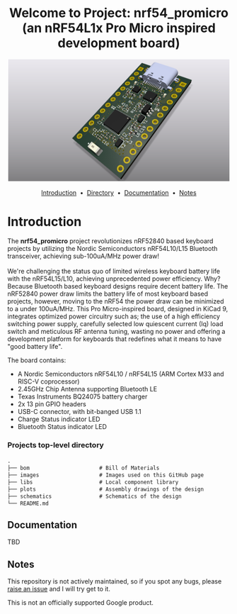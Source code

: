 <h1 align="center">Welcome to Project: nrf54_promicro </br> (an nRF54L1x Pro Micro inspired development board) </h1>
<div align="center">
  <a href="https://github.com/brendose/nrf54_promicro"></a>
  
  ![Alt text](/images/nrf54_promicro.png?raw=true)
  
<a href="#introduction">Introduction</a> &nbsp;&bull;&nbsp;
<a href="#directory">Directory</a> &nbsp;&bull;&nbsp;
<a href="#documentation">Documentation</a> &nbsp;&bull;&nbsp;
<a href="#notes">Notes</a>
</div>

# Introduction
The <b>nrf54_promicro</b> project revolutionizes nRF52840 based keyboard projects by utilizing the Nordic Semiconductors nRF54L10/L15 Bluetooth transceiver, achieving sub-100uA/MHz power draw!
<br>
<br>
We're challenging the status quo of limited wireless keyboard battery life with the nRF54L15/L10, achieving unprecedented power efficiency. Why? Because Bluetooth based keyboard designs require decent battery life.
The nRF52840 power draw limits the battery life of most keyboard based projects, however, moving to the nRF54 the power draw can be minimized to a under 100uA/MHz. This Pro Micro-inspired board, designed in KiCad 9, 
integrates optimized power circuitry such as; the use of a high efficiency switching power supply, carefully selected low quiescent current (Iq) load switch and meticulous RF antenna tuning, wasting no power and
offering a development platform for keyboards that redefines what it means to have "good battery life".


The board contains:

- A Nordic Semiconductors nRF54L10 / nRF54L15 (ARM Cortex M33 and RISC-V coprocessor)
- 2.45GHz Chip Antenna supporting Bluetooth LE
- Texas Instruments BQ24075 battery charger
- 2x 13 pin GPIO headers 
- USB-C connector, with bit-banged USB 1.1
- Charge Status indicator LED
- Bluetooth Status indicator LED

### Projects top-level directory

    .
    ├── bom                      # Bill of Materials
    ├── images                   # Images used on this GitHub page
    ├── libs                     # Local component library
    ├── plots                    # Assembly drawings of the design
    ├── schematics               # Schematics of the design      
    └── README.md

## Documentation

TBD

## Notes

This repository is not actively maintained, so if you spot any bugs, please <a href="hhttps://github.com/brendose/nrf54_promicro/issues/new">raise an issue</a> and I will try get to it.

This is not an officially supported Google product. 


